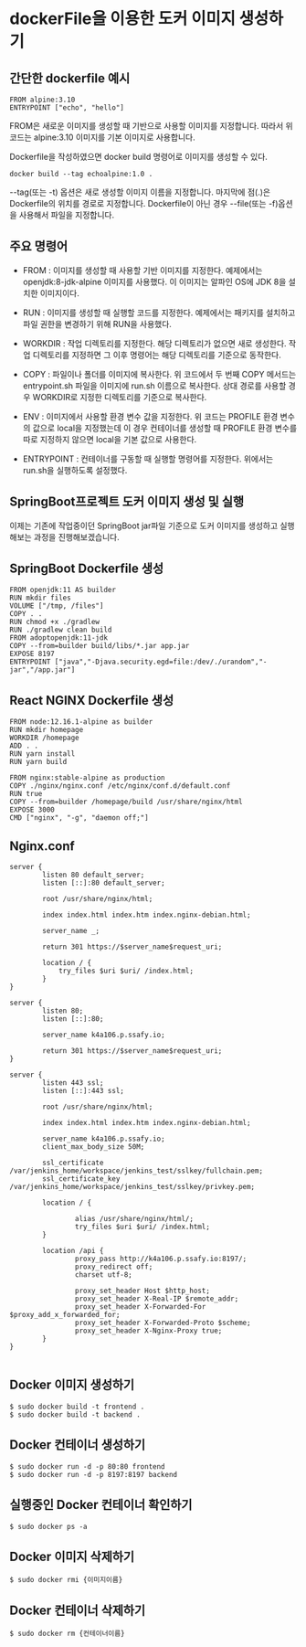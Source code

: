 # dockerFile을 이용한 도커 이미지 생성하기

## 간단한 dockerfile 예시
```
FROM alpine:3.10
ENTRYPOINT ["echo", "hello"]
```
FROM은 새로운 이미지를 생성할 때 기반으로 사용할 이미지를 지정합니다. 따라서 위 코드는 alpine:3.10 이미지를 기본 이미지로 사용합니다.

Dockerfile을 작성하였으면 docker build 명령어로 이미지를 생성할 수 있다.

```
docker build --tag echoalpine:1.0 .
```

--tag(또는 -t) 옵션은 새로 생성할 이미지 이름을 지정합니다. 
마지막에 점(.)은 Dockerfile의 위치를 경로로 지정합니다. Dockerfile이 아닌 경우 --file(또는 -f)옵션을 사용해서 파일을 지정합니다.

## 주요 명령어
* FROM : 이미지를 생성할 때 사용할 기반 이미지를 지정한다. 예제에서는 openjdk:8-jdk-alpine 이미지를 사용했다. 이 이미지는 알파인 OS에 JDK 8을 설치한 이미지이다.

* RUN : 이미지를 생성할 때 실행할 코드를 지정한다. 예제에서는 패키지를 설치하고 파일 권한을 변경하기 위해 RUN을 사용했다.

* WORKDIR : 작업 디렉토리를 지정한다. 해당 디렉토리가 없으면 새로 생성한다. 작업 디렉토리를 지정하면 그 이후 명령어는 해당 디렉토리를 기준으로 동작한다.

* COPY : 파일이나 폴더를 이미지에 복사한다. 위 코드에서 두 번째 COPY 메서드는 entrypoint.sh 파일을 이미지에 run.sh 이름으로 복사한다. 상대 경로를 사용할 경우 WORKDIR로 지정한 디렉토리를 기준으로 복사한다.

* ENV : 이미지에서 사용할 환경 변수 값을 지정한다. 위 코드는 PROFILE 환경 변수의 값으로 local을 지정했는데 이 경우 컨테이너를 생성할 때 PROFILE 환경 변수를 따로 지정하지 않으면 local을 기본 값으로 사용한다.

* ENTRYPOINT : 컨테이너를 구동할 때 실행할 명령어를 지정한다. 위에서는 run.sh을 실행하도록 설정했다.

## SpringBoot프로젝트 도커 이미지 생성 및 실행
이제는 기존에 작업중이던 SpringBoot jar파일 기준으로 도커 이미지를 생성하고 실행해보는 과정을 진행해보겠습니다.

## SpringBoot Dockerfile 생성
```
FROM openjdk:11 AS builder
RUN mkdir files
VOLUME ["/tmp, /files"]
COPY . .
RUN chmod +x ./gradlew
RUN ./gradlew clean build
FROM adoptopenjdk:11-jdk
COPY --from=builder build/libs/*.jar app.jar
EXPOSE 8197
ENTRYPOINT ["java","-Djava.security.egd=file:/dev/./urandom","-jar","/app.jar"]

```

## React NGINX Dockerfile 생성
```
FROM node:12.16.1-alpine as builder
RUN mkdir homepage
WORKDIR /homepage
ADD . .
RUN yarn install
RUN yarn build

FROM nginx:stable-alpine as production
COPY ./nginx/nginx.conf /etc/nginx/conf.d/default.conf
RUN true
COPY --from=builder /homepage/build /usr/share/nginx/html
EXPOSE 3000
CMD ["nginx", "-g", "daemon off;"]
```
## Nginx.conf
```
server {
        listen 80 default_server;
        listen [::]:80 default_server;

		root /usr/share/nginx/html;

		index index.html index.htm index.nginx-debian.html;

        server_name _;

        return 301 https://$server_name$request_uri;

		location / {
			try_files $uri $uri/ /index.html;
		}
}

server {
		listen 80;
		listen [::]:80;

		server_name k4a106.p.ssafy.io;

		return 301 https://$server_name$request_uri;
}

server {
        listen 443 ssl;
        listen [::]:443 ssl;

		root /usr/share/nginx/html;

        index index.html index.htm index.nginx-debian.html;

        server_name k4a106.p.ssafy.io;
        client_max_body_size 50M;

        ssl_certificate /var/jenkins_home/workspace/jenkins_test/sslkey/fullchain.pem;
        ssl_certificate_key /var/jenkins_home/workspace/jenkins_test/sslkey/privkey.pem;

        location / {
                
                alias /usr/share/nginx/html/;
                try_files $uri $uri/ /index.html;
        }

        location /api {
                proxy_pass http://k4a106.p.ssafy.io:8197/;
                proxy_redirect off;
                charset utf-8;

                proxy_set_header Host $http_host;
                proxy_set_header X-Real-IP $remote_addr;
                proxy_set_header X-Forwarded-For $proxy_add_x_forwarded_for;
                proxy_set_header X-Forwarded-Proto $scheme;
                proxy_set_header X-Nginx-Proxy true;
        }
}


```
## Docker 이미지 생성하기
```
$ sudo docker build -t frontend .
$ sudo docker build -t backend .
```

## Docker 컨테이너 생성하기
```
$ sudo docker run -d -p 80:80 frontend
$ sudo docker run -d -p 8197:8197 backend
```

## 실행중인 Docker 컨테이너 확인하기
```
$ sudo docker ps -a
```
## Docker 이미지 삭제하기
```
$ sudo docker rmi {이미지이름}
```
## Docker 컨테이너 삭제하기
```
$ sudo docker rm {컨테이너이름}
```
